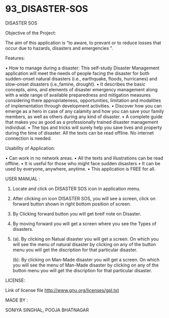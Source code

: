 93_DISASTER-SOS
===============
DISASTER SOS

Objective of the Project:
 
 The aim of this application is “to aware, to prevant or to reduce  losses that occur due to hazards, disasters and emergencies ”.
 

Features:

• How to manage during a disaster:
  This self-study Disaster Management application will meet the needs of  people facing the disaster for both sudden-onset natural disasters (i.e., earthquake, floods, hurricanes) and slow-onset disasters (i.e.,famine, drought).
•	It describes the basic concepts, aims, and elements of disaster emergency management along with a wide range of available preparedness and mitigation measures considering there appropriateness, opportunities, limitation and modalities of implementation through development activities. 
•	Discover how you can emerge as a hero in case of any calamity and how you can save your family members, as well as others during any kind of disaster.
•	A complete guide that makes you as good as a professionally trained disaster management individual.
•	The tips and tricks will surely help you save lives and property during the time of disaster.
  All the texts can be read offline. No internet connection is needed.

Usability of Application:

•	Can work in no network areas.
•	All the texts and illustrations can be read offline.
•	It is useful for those who might face sudden disasters
•	It can be used by everyone, anywhere, anytime.
•	This application is FREE for all.



USER MANUAL :

1.	Locate and click on DISASTER SOS icon in application menu.
                                     
2.	After clicking on icon DISASTER SOS, you will see a screen, click on forward button shown in right bottom position of screen.
               
3.	By Clicking forward button you will get breif note on Disaster.
       
4.	By moving forward you will get a screen where you see the Types of disasters.
             
5.	(a).  By clicking on Natual disaster you will get a screen.
          On which you will see the menu of natural disaster by clicking on any of the button menu you will get the discription for that particular disaster.

    (b).  By clicking on Man-Made disaster you will get a screen.
          On which you will see the menu of Man-Made disaster by clicking on any of the button menu you will get the discription for that particular disaster.




LICENSE:

Link of license file  http://www.gnu.org/licenses/gpl.txt

                          

MADE BY :

SONIYA SINGHAL, 
POOJA BHATNAGAR






 

